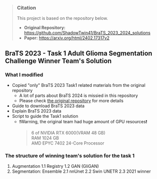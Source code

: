 > ### Citation
> This project is based on the repository below.    
> * **Original Repository:** https://github.com/ShadowTwin41/BraTS_2023_2024_solutions    
> * **Paper:** https://arxiv.org/html/2402.17317v2

## BraTS 2023 - Task 1 Adult Glioma Segmentation Challenge Winner Team's Solution
### What I modified
* Copied "only" BraTS 2023 Task1 related materials from the original repository
    * A lot of parts about BraTS 2024 is missied in this repository
    * Please check [the original repository](https://github.com/shadowtwin41/brats_2023_2024_solutions) for more details
* Guide to download BraTS 2023 data
* Explain BraTS 2023 data
* Script to guide the Task1 solution
    * :exclamation:Warning, the original team had huge amount of GPU resources:exclamation:
        > 6 of NVIDIA RTX 6000(VRAM 48 GB)    
        > RAM 1024 GB     
        > AMD EPYC 7402 24-Core Processor
### The structure of winning team's solution for the task 1
1. Augmentation
    1.1 Registry
    1.2 GAN (GliGAN)
2. Segmentation: Ensemble
    2.1 nnUnet
    2.2 Swin UNETR 
    2.3 2021 winner


